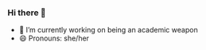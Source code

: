 ### Hi there 👋

- 🔭 I’m currently working on being an academic weapon
- 😄 Pronouns: she/her

<!--
**edgds/edgds** is a ✨ _special_ ✨ repository because its `README.md` (this file) appears on your GitHub profile.

Here are some ideas to get you started:

- 🌱 I’m currently learning ...
- 👯 I’m looking to collaborate on ...
- 🤔 I’m looking for help with ...
- 💬 Ask me about ...
- 📫 How to reach me: lhar@conncoll.edu

- ⚡ Fun fact: ...
-->

